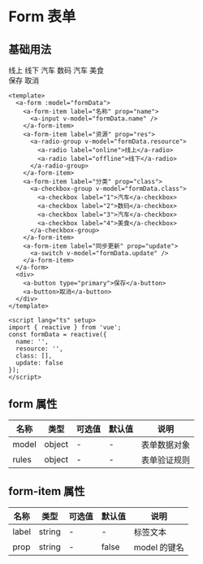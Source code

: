 # Form 表单

## 基础用法

  <a-form :model="formData" :rules="rules">
    <a-form-item label="名称" prop="name">
      <a-input v-model="formData.name" />
    </a-form-item>
    <a-form-item label="资源" prop="res">
      <a-radio-group v-model="formData.resource">
        <a-radio label="online">线上</a-radio>
        <a-radio label="offline">线下</a-radio>
      </a-radio-group>
    </a-form-item>
    <a-form-item label="分类" prop="class">
      <a-checkbox-group v-model="formData.class">
        <a-checkbox label="1">汽车</a-checkbox>
        <a-checkbox label="2">数码</a-checkbox>
        <a-checkbox label="3">汽车</a-checkbox>
        <a-checkbox label="4">美食</a-checkbox>
      </a-checkbox-group>
    </a-form-item>
    <a-form-item label="同步更新" prop="update">
      <a-switch v-model="formData.update" />
    </a-form-item>
  </a-form>
  <div>
    <a-button type="primary">保存</a-button>
    <a-button>取消</a-button>
  </div>

```vue
<template>
  <a-form :model="formData">
    <a-form-item label="名称" prop="name">
      <a-input v-model="formData.name" />
    </a-form-item>
    <a-form-item label="资源" prop="res">
      <a-radio-group v-model="formData.resource">
        <a-radio label="online">线上</a-radio>
        <a-radio label="offline">线下</a-radio>
      </a-radio-group>
    </a-form-item>
    <a-form-item label="分类" prop="class">
      <a-checkbox-group v-model="formData.class">
        <a-checkbox label="1">汽车</a-checkbox>
        <a-checkbox label="2">数码</a-checkbox>
        <a-checkbox label="3">汽车</a-checkbox>
        <a-checkbox label="4">美食</a-checkbox>
      </a-checkbox-group>
    </a-form-item>
    <a-form-item label="同步更新" prop="update">
      <a-switch v-model="formData.update" />
    </a-form-item>
  </a-form>
  <div>
    <a-button type="primary">保存</a-button>
    <a-button>取消</a-button>
  </div>
</template>

<script lang="ts" setup>
import { reactive } from 'vue';
const formData = reactive({
  name: '',
  resource: '',
  class: [],
  update: false
});
</script>
```

## form 属性

| 名称  | 类型   | 可选值 | 默认值 | 说明         |
| ----- | ------ | ------ | ------ | ------------ |
| model | object | -      | -      | 表单数据对象 |
| rules | object | -      | -      | 表单验证规则 |

## form-item 属性

| 名称  | 类型   | 可选值 | 默认值 | 说明         |
| ----- | ------ | ------ | ------ | ------------ |
| label | string | -      | -      | 标签文本     |
| prop  | string | -      | false  | model 的键名 |

<script lang="ts" setup>
import { reactive } from "vue";
const formData = reactive({
  name: '',
  resource: '',
  class:[],
  update:false
});

const rules = {
  name: [{ required: true, message: '请输入', trigger: 'blur' }]
};
</script>
